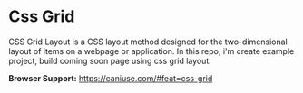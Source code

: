 # Css Grid

CSS Grid Layout is a CSS layout method designed for the two-dimensional layout of items on a webpage or application. In this repo, i'm create example project, build coming soon page using css grid layout. 


**Browser Support:** https://caniuse.com/#feat=css-grid